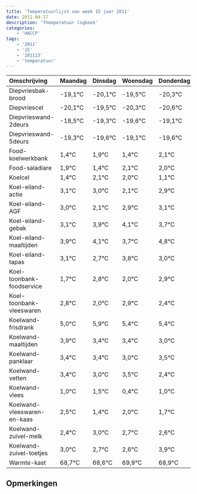 ```yaml
---
title: 'Temperatuurlijst van week 15 jaar 2011'
date: 2011-04-17
description: 'Themperatuur logboek'
categories:
    - 'HACCP'
tags:
    - '2011'
    - '15'
    - '201115'
    - 'temperatuur'
---
```

|Omschrijving|Maandag|Dinsdag|Woensdag|Donderdag|Vrijdag|Zaterdag|Zondag|
|:---|:---|:---|:---|:---|:---|:---|:---|
|Diepvriesbak-brood|-19,1°C|-20,1°C|-19,5°C|-20,3°C|-20,6°C|-20,1°C|-20,6°C|
|Diepvriescel|-20,1°C|-19,5°C|-20,3°C|-20,6°C|-20,1°C|-20,6°C|-19,9°C|
|Diepvrieswand-2deurs|-18,5°C|-19,3°C|-19,6°C|-19,1°C|-19,6°C|-18,9°C|-19,0°C|
|Diepvrieswand-5deurs|-19,3°C|-19,6°C|-19,1°C|-19,6°C|-18,9°C|-19,0°C|-19,9°C|
|Food-koelwerkbank|1,4°C|1,9°C|1,4°C|2,1°C|2,0°C|1,1°C|1,9°C|
|Food-saladiare|1,9°C|1,4°C|2,1°C|2,0°C|1,1°C|1,9°C|2,1°C|
|Koelcel|1,4°C|2,1°C|2,0°C|1,1°C|1,9°C|2,1°C|1,7°C|
|Koel-eiland-actie|3,1°C|3,0°C|2,1°C|2,9°C|3,1°C|2,7°C|3,8°C|
|Koel-eiland-AGF|3,0°C|2,1°C|2,9°C|3,1°C|2,7°C|3,8°C|3,0°C|
|Koel-eiland-gebak|3,1°C|3,9°C|4,1°C|3,7°C|4,8°C|4,0°C|4,9°C|
|Koel-eiland-maaltijden|3,9°C|4,1°C|3,7°C|4,8°C|4,0°C|4,9°C|4,4°C|
|Koel-eiland-tapas|3,1°C|2,7°C|3,8°C|3,0°C|3,9°C|3,4°C|3,4°C|
|Koel-toonbank-foodservice|1,7°C|2,8°C|2,0°C|2,9°C|2,4°C|2,4°C|2,0°C|
|Koel-toonbank-vleeswaren|2,8°C|2,0°C|2,9°C|2,4°C|2,4°C|2,0°C|2,5°C|
|Koelwand-frisdrank|5,0°C|5,9°C|5,4°C|5,4°C|5,0°C|5,5°C|4,4°C|
|Koelwand-maaltijden|3,9°C|3,4°C|3,4°C|3,0°C|3,5°C|2,4°C|3,0°C|
|Koelwand-panklaar|3,4°C|3,4°C|3,0°C|3,5°C|2,4°C|3,0°C|2,7°C|
|Koelwand-vetten|3,4°C|3,0°C|3,5°C|2,4°C|3,0°C|2,7°C|2,6°C|
|Koelwand-vlees|1,0°C|1,5°C|0,4°C|1,0°C|0,7°C|0,6°C|1,9°C|
|Koelwand-vleeswaren-en-kaas|2,5°C|1,4°C|2,0°C|1,7°C|1,6°C|2,9°C|1,9°C|
|Koelwand-zuivel-melk|2,4°C|3,0°C|2,7°C|2,6°C|3,9°C|2,9°C|3,8°C|
|Koelwand-zuivel-toetjes|3,0°C|2,7°C|2,6°C|3,9°C|2,9°C|3,8°C|2,4°C|
|Warmte-kast|68,7°C|68,6°C|69,9°C|68,9°C|69,8°C|68,4°C|68,8°C|

## Opmerkingen


